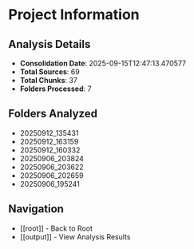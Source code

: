 # Project Information

## Analysis Details

- **Consolidation Date**: 2025-09-15T12:47:13.470577
- **Total Sources**: 69
- **Total Chunks**: 37
- **Folders Processed**: 7

## Folders Analyzed

- 20250912_135431
- 20250912_163159
- 20250912_160332
- 20250906_203824
- 20250906_203622
- 20250906_202659
- 20250906_195241


## Navigation

- [[root]] - Back to Root
- [[output]] - View Analysis Results
